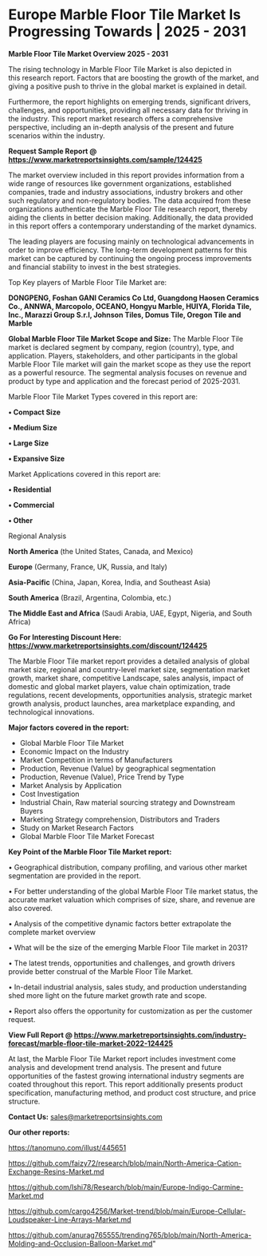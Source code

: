 # Europe Marble Floor Tile Market Is Progressing Towards | 2025 - 2031

<Strong> Marble Floor Tile Market Overview 2025 - 2031</strong>

The rising technology in Marble Floor Tile Market is also depicted in this research report. Factors that are boosting the growth of the market, and giving a positive push to thrive in the global market is explained in detail.

Furthermore, the report highlights on emerging trends, significant drivers, challenges, and opportunities, providing all necessary data for thriving in the industry. This report market research offers a comprehensive perspective, including an in-depth analysis of the present and future scenarios within the industry.

<strong>Request Sample Report @ <a href=https://www.marketreportsinsights.com/sample/124425>https://www.marketreportsinsights.com/sample/124425</a></strong>

The market overview included in this report provides information from a wide range of resources like government organizations, established companies, trade and industry associations, industry brokers and other such regulatory and non-regulatory bodies. The data acquired from these organizations authenticate the Marble Floor Tile research report, thereby aiding the clients in better decision making. Additionally, the data provided in this report offers a contemporary understanding of the market dynamics.

The leading players are focusing mainly on technological advancements in order to improve efficiency. The long-term development patterns for this market can be captured by continuing the ongoing process improvements and financial stability to invest in the best strategies.

Top Key players of Marble Floor Tile Market are:

<strong>DONGPENG, Foshan GANI Ceramics Co Ltd, Guangdong Haosen Ceramics Co., ANNWA, Marcopolo, OCEANO, Hongyu Marble, HUIYA, Florida Tile, Inc., Marazzi Group S.r.l, Johnson Tiles, Domus Tile, Oregon Tile and Marble</strong>

<strong><b>Global Marble Floor Tile Market Scope and Size:</b></strong>
The Marble Floor Tile market is declared segment by company, region (country), type, and application. Players, stakeholders, and other participants in the global Marble Floor Tile market will gain the market scope as they use the report as a powerful resource. The segmental analysis focuses on revenue and product by type and application and the forecast period of 2025-2031.

Marble Floor Tile Market Types covered in this report are:

<strong>• Compact Size

• Medium Size

• Large Size

• Expansive Size</strong>

Market Applications covered in this report are:

<strong>• Residential

• Commercial

• Other</strong> 

Regional Analysis

<strong>North America</strong> (the United States, Canada, and Mexico)

<strong>Europe</strong> (Germany, France, UK, Russia, and Italy)

<strong>Asia-Pacific</strong> (China, Japan, Korea, India, and Southeast Asia)

<strong>South America</strong> (Brazil, Argentina, Colombia, etc.)

<strong>The Middle East and Africa</strong> (Saudi Arabia, UAE, Egypt, Nigeria, and South Africa)

<strong>Go For Interesting Discount Here: <a href=https://www.marketreportsinsights.com/discount/124425>https://www.marketreportsinsights.com/discount/124425</a></strong>

The Marble Floor Tile market report provides a detailed analysis of global market size, regional and country-level market size, segmentation market growth, market share, competitive Landscape, sales analysis, impact of domestic and global market players, value chain optimization, trade regulations, recent developments, opportunities analysis, strategic market growth analysis, product launches, area marketplace expanding, and technological innovations.

<strong><b>Major factors covered in the report:</b></strong>
<ul>
  <li>Global Marble Floor Tile Market </li>
  <li>Economic Impact on the Industry</li>
  <li>Market Competition in terms of Manufacturers</li>
  <li>Production, Revenue (Value) by geographical segmentation</li>
  <li>Production, Revenue (Value), Price Trend by Type</li>
  <li>Market Analysis by Application</li>
  <li>Cost Investigation</li>
  <li>Industrial Chain, Raw material sourcing strategy and Downstream Buyers</li>
  <li>Marketing Strategy comprehension, Distributors and Traders</li>
  <li>Study on Market Research Factors</li>
  <li>Global Marble Floor Tile Market Forecast</li>
</ul>

<strong><b>Key Point of the Marble Floor Tile Market report:</b></strong>

• Geographical distribution, company profiling, and various other market segmentation are provided in the report.

• For better understanding of the global Marble Floor Tile market status, the accurate market valuation which comprises of size, share, and revenue are also covered.

• Analysis of the competitive dynamic factors better extrapolate the complete market overview

• What will be the size of the emerging Marble Floor Tile market in 2031?

• The latest trends, opportunities and challenges, and growth drivers provide better construal of the Marble Floor Tile Market.

• In-detail industrial analysis, sales study, and production understanding shed more light on the future market growth rate and scope.

• Report also offers the opportunity for customization as per the customer request.

<strong><b>View Full Report @ <a href=https://www.marketreportsinsights.com/industry-forecast/marble-floor-tile-market-2022-124425>https://www.marketreportsinsights.com/industry-forecast/marble-floor-tile-market-2022-124425</a></b></strong>


At last, the Marble Floor Tile Market report includes investment come analysis and development trend analysis. The present and future opportunities of the fastest growing international industry segments are coated throughout this report. This report additionally presents product specification, manufacturing method, and product cost structure, and price structure.

<strong>Contact Us:</strong>
sales@marketreportsinsights.com

<strong>Our other reports:</strong>

<a href=https://tanomuno.com/illust/445651>https://tanomuno.com/illust/445651</a>

<a href=https://github.com/faizy72/research/blob/main/North-America-Cation-Exchange-Resins-Market.md>https://github.com/faizy72/research/blob/main/North-America-Cation-Exchange-Resins-Market.md</a>

<a href=https://github.com/Ishi78/Research/blob/main/Europe-Indigo-Carmine-Market.md>https://github.com/Ishi78/Research/blob/main/Europe-Indigo-Carmine-Market.md</a>

<a href=https://github.com/cargo4256/Market-trend/blob/main/Europe-Cellular-Loudspeaker-Line-Arrays-Market.md>https://github.com/cargo4256/Market-trend/blob/main/Europe-Cellular-Loudspeaker-Line-Arrays-Market.md</a>

<a href=https://github.com/anurag765555/trending765/blob/main/North-America-Molding-and-Occlusion-Balloon-Market.md>https://github.com/anurag765555/trending765/blob/main/North-America-Molding-and-Occlusion-Balloon-Market.md</a>"
